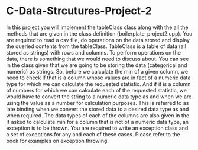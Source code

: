 # C-Data-Strcutures-Project-2
In this project you will implement the tableClass class along with the all the methods that are
given in the class definition (boilerplate_project2.cpp). You are required to read a csv file, do
operations on the data stored and display the queried contents from the tableClass. TableClass is
a table of data (all stored as strings) with rows and columns.
To perform operations on the data, there is something that we would need to discuss about. You
can see in the class given that we are going to be storing the data (categorical and numeric) as
strings. So, before we calculate the min of a given column, we need to check if that is a column
whose values are in fact of a numeric data type for which we can calculate the requested statistic.
And if it is a column of numbers for which we can calculate each of the requested statistic, we
would have to convert the string to a numeric data type as and when we are using the value as a
number for calculation purposes. This is referred to as late binding when we convert the stored
data to a desired data type as and when required. The data types of each of the columns are also
given in the
If asked to calculate min for a column that is not of a numeric data type, an exception is to be
thrown. You are required to write an exception class and a set of exceptions for any and each of
these cases. Please refer to the book for examples on exception throwing.
